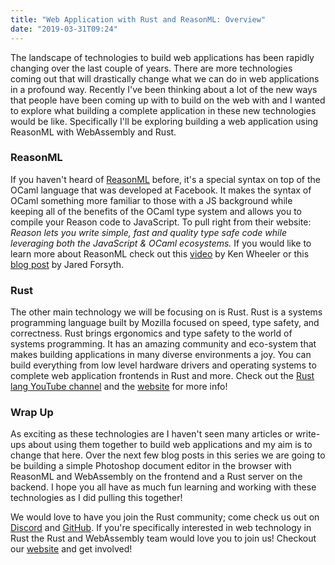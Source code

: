 ```yaml
---
title: "Web Application with Rust and ReasonML: Overview"
date: "2019-03-31T09:24"
---
```


The landscape of technologies to build web applications has been rapidly changing over the last couple of years. There are more technologies coming out that will drastically change what we can do in web applications in a profound way. Recently I've been thinking about a lot of the new ways that people have been coming up with to build on the web with and I wanted to explore what building a complete application in these new technologies would be like. Specifically I'll be exploring building a web application using ReasonML with WebAssembly and Rust. 

### ReasonML

If you haven't heard of [ReasonML](https://reasonml.github.io/) before, it's a special syntax on top of the OCaml language that was developed at Facebook. It makes the syntax of OCaml something more familiar to those with a JS background while keeping all of the benefits of the OCaml type system and allows you to compile your Reason code to JavaScript. To pull right from their website: _Reason lets you write simple, fast and quality type safe code while leveraging both the JavaScript & OCaml ecosystems._ If you would like to learn more about ReasonML check out this [video](https://www.youtube.com/watch?v=lzEweA7RPi0) by Ken Wheeler or this [blog post](https://jaredforsyth.com/posts/getting-started-with-reason-and-bucklescript/) by Jared Forsyth.

### Rust

 The other main technology we will be focusing on is Rust. Rust is a systems programming language built by Mozilla focused on speed, type safety, and correctness. Rust brings ergonomics and type safety to the world of systems programming. It has an amazing community and eco-system that makes building applications in many diverse environments a joy. You can build everything from low level hardware drivers and operating systems to complete web application frontends in Rust and more. Check out the [Rust lang YouTube channel](https://www.youtube.com/channel/UCaYhcUwRBNscFNUKTjgPFiA/videos) and the [website](https://www.rust-lang.org/) for more info!

### Wrap Up

As exciting as these technologies are I haven't seen many articles or write-ups about using them together to build web applications and my aim is to change that here. Over the next few blog posts in this series we are going to be building a simple Photoshop document editor in the browser with ReasonML and WebAssembly on the frontend and a Rust server on the backend. I hope you all have as much fun learning and working with these technologies as I did pulling this together! 

We would love to have you join the Rust community; come check us out on [Discord](https://discordapp.com/invite/aVESxV8) and [GitHub](https://github.com/rust-lang). If you're specifically interested in web technology in Rust the Rust and WebAssembly team would love you to join us! Checkout our [website](https://rustwasm.github.io/) and get involved! 